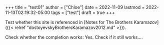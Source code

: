 +++
title = "test01"
author = ["Chloe"]
date = 2022-11-09
lastmod = 2022-11-13T02:19:32-05:00
tags = ["test"]
draft = true
+++

Test whether this site is referenced in [Notes for The Brothers
Karamazov]({{< relref "dostoyevskyBrothersKaramazov2012.md" >}}).

Check whether the completion works: Yes.
Check if it still works....
